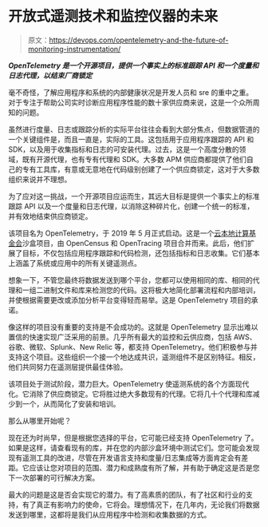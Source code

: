 # 开放式遥测技术和监控仪器的未来

> 原文：<https://devops.com/opentelemetry-and-the-future-of-monitoring-instrumentation/>

***OpenTelemetry 是一个开源项目，提供一个事实上的标准跟踪 API 和一个度量和日志代理，以结束厂商锁定***

毫不奇怪，了解应用程序和系统的内部健康状况是开发人员和 sre 的重中之重。对于专注于帮助公司实时诊断应用程序性能的数十家供应商来说，这是一个众所周知的问题。

虽然进行度量、日志或跟踪分析的实际平台往往会看到大部分焦点，但数据管道的一个关键组件是，而且一直是，实际的工具。这包括用于应用程序跟踪的 API 和 SDK，以及用于收集指标和日志的可安装代理。过去，这是一个高度分散的领域，既有开源代理，也有专有代理和 SDK。大多数 APM 供应商都提供了他们自己的专有工具库，有意或无意地在代码级别创建了一个供应商锁定，这对于大多数组织来说并不理想。

为了应对这一挑战，一个开源项目应运而生，其远大目标是提供一个事实上的标准跟踪 API 以及一个度量和日志代理，以消除这种碎片化，创建一个统一的标准，并有效地结束供应商锁定。

该项目名为 OpenTelemetry，于 2019 年 5 月正式启动。这是一个[云本地计算基金会](https://www.cncf.io/)沙盒项目，由 OpenCensus 和 OpenTracing 项目合并而来。此后，他们扩展了目标，不仅包括应用程序跟踪和代码检测，还包括指标和日志收集。它们基本上涵盖了系统或应用中的所有关键遥测点。

想象一下，不管您最终将数据发送到哪个平台，您都可以使用相同的库、相同的代理和一组二进制文件和库来检测您的代码。这将极大地简化部署流程和内部培训，并使根据需要更改或添加分析平台变得轻而易举。这是 OpenTelemetry 项目的承诺。

像这样的项目没有重要的支持是不会成功的。这就是 OpenTelemetry 显示出难以置信的快速实现广泛采用的前景。几乎所有最大的监控和云供应商，包括 AWS、谷歌、微软、Splunk、New Relic 等，都支持 OpenTelemetry。他们积极参与并支持这个项目。这些组织一个接一个地达成共识，遥测组件不是区别特征。相反，他们共同努力在遥测层提供最佳体验。

该项目处于测试阶段，潜力巨大。OpenTelemetry 使遥测系统的各个方面现代化。它消除了供应商锁定。它将胜过绝大多数现有的代理。它将几十个代理和库减少到一个，从而简化了安装和培训。

那么从哪里开始呢？

现在还为时尚早，但是根据您选择的平台，它可能已经支持 OpenTelemetry 了。如果是这样，请查看现有的库，并在您的内部沙盒环境中测试它们。您可能会发现现有遥测工具的改进，尽管在开发语言支持和度量/日志集成等方面肯定会有差距。它应该让您对项目的范围、潜力和成熟度有所了解，并有助于确定这是否是您下一次部署的可行解决方案。

最大的问题是这是否会实现它的潜力。有了高素质的团队，有了社区和行业的支持，有了真正有影响力的使命，它将会。理想情况下，在几年内，无论我们将数据发送到哪里，这都将是我们从应用程序中检测和收集数据的方式。